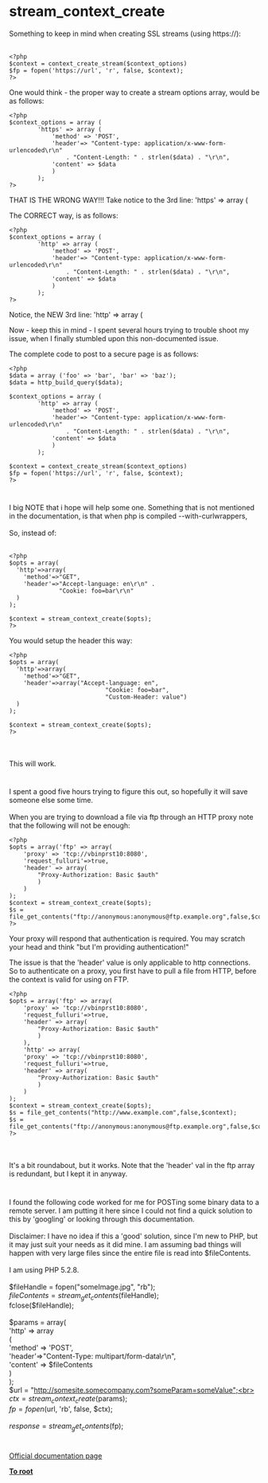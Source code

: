# stream_context_create



Something to keep in mind when creating SSL streams (using https://):<br><br>

```
<?php
$context = context_create_stream($context_options)
$fp = fopen('https://url', 'r', false, $context);
?>
```


One would think - the proper way to create a stream options array, would be as follows: 



```
<?php
$context_options = array (
        'https' => array (
            'method' => 'POST',
            'header'=> "Content-type: application/x-www-form-urlencoded\r\n"
                . "Content-Length: " . strlen($data) . "\r\n",
            'content' => $data
            )
        );
?>
```


THAT IS THE WRONG WAY!!!
Take notice to the 3rd line: 'https' => array (

The CORRECT way, is as follows:



```
<?php
$context_options = array (
        'http' => array (
            'method' => 'POST',
            'header'=> "Content-type: application/x-www-form-urlencoded\r\n"
                . "Content-Length: " . strlen($data) . "\r\n",
            'content' => $data
            )
        );
?>
```


Notice, the NEW 3rd line: 'http' => array (

Now - keep this in mind - I spent several hours trying to trouble shoot my issue, when I finally stumbled upon this non-documented issue.

The complete code to post to a secure page is as follows:



```
<?php
$data = array ('foo' => 'bar', 'bar' => 'baz');
$data = http_build_query($data);

$context_options = array (
        'http' => array (
            'method' => 'POST',
            'header'=> "Content-type: application/x-www-form-urlencoded\r\n"
                . "Content-Length: " . strlen($data) . "\r\n",
            'content' => $data
            )
        );

$context = context_create_stream($context_options)
$fp = fopen('https://url', 'r', false, $context);
?>
```
  

#

I big NOTE that i hope will help some one. Something that is not mentioned in the documentation, is that when php is compiled --with-curlwrappers,<br><br>So, instead of:<br><br>

```
<?php
$opts = array(
  'http'=>array(
    'method'=>"GET",
    'header'=>"Accept-language: en\r\n" .
              "Cookie: foo=bar\r\n"
  )
);

$context = stream_context_create($opts);
?>
```


You would setup the header this way: 



```
<?php
$opts = array(
  'http'=>array(
    'method'=>"GET",
    'header'=>array("Accept-language: en",
                           "Cookie: foo=bar",
                           "Custom-Header: value")
  )
);

$context = stream_context_create($opts);
?>
```
<br><br>This will work.  

#

I spent a good five hours trying to figure this out, so hopefully it will save someone else some time.<br><br>When you are trying to download a file via ftp through an HTTP proxy note that the following will not be enough:<br>

```
<?php
$opts = array('ftp' => array(
    'proxy' => 'tcp://vbinprst10:8080',
    'request_fulluri'=>true,
    'header' => array(
        "Proxy-Authorization: Basic $auth"
        )
    )
);
$context = stream_context_create($opts);
$s = file_get_contents("ftp://anonymous:anonymous@ftp.example.org",false,$context);
?>
```


Your proxy will respond that authentication is required. You may scratch your head and think "but I'm providing authentication!"

The issue is that the 'header' value is only applicable to http connections. So to authenticate on a proxy, you first have to pull a file from HTTP, before the context is valid for using on FTP.


```
<?php
$opts = array('ftp' => array(
    'proxy' => 'tcp://vbinprst10:8080',
    'request_fulluri'=>true,
    'header' => array(
        "Proxy-Authorization: Basic $auth"
        )
    ),
    'http' => array(
    'proxy' => 'tcp://vbinprst10:8080',
    'request_fulluri'=>true,
    'header' => array(
        "Proxy-Authorization: Basic $auth"
        )
    )
);
$context = stream_context_create($opts);
$s = file_get_contents("http://www.example.com",false,$context);
$s = file_get_contents("ftp://anonymous:anonymous@ftp.example.org",false,$context);
?>
```
<br><br>It&apos;s a bit roundabout, but it works. Note that the &apos;header&apos; val in the ftp array is redundant, but I kept it in anyway.  

#

I found the following code worked for me for POSTing some binary data to a remote server. I am putting it here since I could not find a quick solution to this by &apos;googling&apos; or looking through this documentation. <br><br>Disclaimer:  I have no idea if this a &apos;good&apos; solution, since I&apos;m new to PHP, but it may just suit your needs as it did mine.  I am assuming bad things will happen with very large files since the entire file is read into $fileContents. <br><br>I am using PHP 5.2.8.<br><br>   $fileHandle = fopen("someImage.jpg", "rb");<br>   $fileContents = stream_get_contents($fileHandle);<br>   fclose($fileHandle);<br><br>   $params = array(<br>      &apos;http&apos; =&gt; array<br>      (<br>          &apos;method&apos; =&gt; &apos;POST&apos;,<br>          &apos;header&apos;=&gt;"Content-Type: multipart/form-data\r\n",<br>          &apos;content&apos; =&gt; $fileContents<br>      )<br>   );<br>   $url = "http://somesite.somecompany.com?someParam=someValue";<br>   $ctx = stream_context_create($params);<br>   $fp = fopen($url, &apos;rb&apos;, false, $ctx);<br><br>   $response = stream_get_contents($fp);  

#

[Official documentation page](https://www.php.net/manual/en/function.stream-context-create.php)

**[To root](/README.md)**
